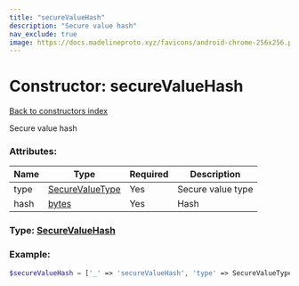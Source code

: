 ```yaml
---
title: "secureValueHash"
description: "Secure value hash"
nav_exclude: true
image: https://docs.madelineproto.xyz/favicons/android-chrome-256x256.png
---
```

# Constructor: secureValueHash  
[Back to constructors index](/API_docs/constructors/index.html)



Secure value hash

### Attributes:

| Name     |    Type       | Required | Description |
|----------|---------------|----------|-------------|
|type|[SecureValueType](/API_docs/types/SecureValueType.html) | Yes|Secure value type|
|hash|[bytes](/API_docs/types/bytes.html) | Yes|Hash|



### Type: [SecureValueHash](/API_docs/types/SecureValueHash.html)


### Example:

```php
$secureValueHash = ['_' => 'secureValueHash', 'type' => SecureValueType, 'hash' => 'bytes'];
```  
